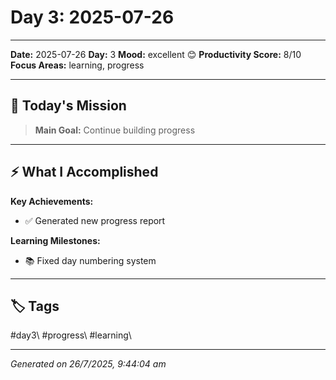 # Day 3: 2025-07-26

---
**Date:** 2025-07-26
**Day:** 3
**Mood:** excellent 😊
**Productivity Score:** 8/10
**Focus Areas:** learning, progress

---

## 🎯 Today's Mission
> **Main Goal:** Continue building progress


---

## ⚡ What I Accomplished
**Key Achievements:**
- ✅ Generated new progress report

**Learning Milestones:**
- 📚 Fixed day numbering system

---

## 🏷️ Tags
\#day3\ \#progress\ \#learning\

---

*Generated on 26/7/2025, 9:44:04 am*